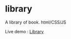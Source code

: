 # library
A library of book. html/CSS/JS

Live demo : [Library](https://juanbraco.github.io/library/)
